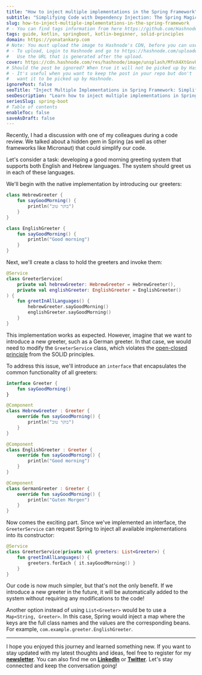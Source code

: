 ```yaml
---
title: "How to inject multiple implementations in the Spring Framework"
subtitle: "Simplifying Code with Dependency Injection: The Spring Magic"
slug: how-to-inject-multiple-implementations-in-the-spring-framework
# - You can find tags information from here https://github.com/Hashnode/support/blob/main/misc/tags.json
tags: guide, kotlin, springboot, kotlin-beginner, solid-principles
domain: https://yonatankarp.com
# Note: You must upload the image to Hashnode's CDN, before you can use it here.
# - To upload, Login to Hashnode and go to https://hashnode.com/uploader
#   Use the URL that is generated after the upload.
cover: https://cdn.hashnode.com/res/hashnode/image/unsplash/MfnX4XtGnvU/upload/v1644563552394/x8pQZB0mQ.jpeg
# Should the post be ignored? When true it will not be picked up by Hashnode.
# - It's useful when you want to keep the post in your repo but don't
#   want it to be picked up by Hashnode.
ignorePost: false
seoTitle: "Inject Multiple Implementations in Spring Framework: Simplify Code and"
seoDescription: "Learn how to inject multiple implementations in Spring Framework, supporting multiple languages and simplifying your code for improved scalability."
seriesSlug: spring-boot
# Table of contents
enableToc: false
saveAsDraft: false
---
```


Recently, I had a discussion with one of my colleagues during a code review. We talked about a hidden gem in Spring (as well as other frameworks like Micronaut) that could simplify our code.

Let's consider a task: developing a good morning greeting system that supports both English and Hebrew languages. The system should greet us in each of these languages.

We'll begin with the native implementation by introducing our greeters:

```Kotlin
class HebrewGreeter {
    fun sayGoodMorning() {
        println("בוקר טוב")
    }
}

class EnglishGreeter {
    fun sayGoodMorning() {
        println("Good morning")
    }
}
```

Next, we'll create a class to hold the greeters and invoke them:

```Kotlin
@Service
class GreeterService(
    private val hebrewGreeter: HebrewGreeter = HebrewGreeter(),
    private val englishGreeter: EnglishGreeter = EnglishGreeter()
) {
    fun greetInAllLanguages() {
        hebrewGreeter.sayGoodMorning()
        englishGreeter.sayGoodMorning()
    }
}
```

This implementation works as expected. However, imagine that we want to introduce a new greeter, such as a German greeter. In that case, we would need to modify the `GreeterService` class, which violates the [open-closed principle](https://en.wikipedia.org/wiki/Open%E2%80%93closed_principle) from the SOLID principles.

To address this issue, we'll introduce an `interface` that encapsulates the common functionality of all greeters:

```Kotlin
interface Greeter {
    fun sayGoodMorning()
}

@Component
class HebrewGreeter : Greeter {
    override fun sayGoodMorning() {
        println("בוקר טוב")
    }
}

@Component
class EnglishGreeter : Greeter {
    override fun sayGoodMorning() {
        println("Good morning")
    }
}

@Component
class GermanGreeter : Greeter {
    override fun sayGoodMorning() {
        println("Guten Morgen")
    }
}
```

Now comes the exciting part. Since we've implemented an interface, the `GreeterService` can request Spring to inject all available implementations into its constructor:

```Kotlin
@Service
class GreeterService(private val greeters: List<Greeter>) {
    fun greetInAllLanguages() {
        greeters.forEach { it.sayGoodMorning() }
    }
}
```

Our code is now much simpler, but that's not the only benefit. If we introduce a new greeter in the future, it will be automatically added to the system without requiring any modifications to the code!

Another option instead of using `List<Greeter>` would be to use a `Map<String, Greeter>`. In this case, Spring would inject a map where the keys are the full class names and the values are the corresponding beans. For example, `com.example.greeter.EnglishGreeter`.

---

I hope you enjoyed this journey and learned something new. If you want to stay updated with my latest thoughts and ideas, feel free to register for my [**newsletter**](https://yonatankarp.com/newsletter). You can also find me on [**LinkedIn**](https://www.linkedin.com/in/yonatankarp/) or [**Twitter**](https://twitter.com/yonatan_karp). Let's stay connected and keep the conversation going!
